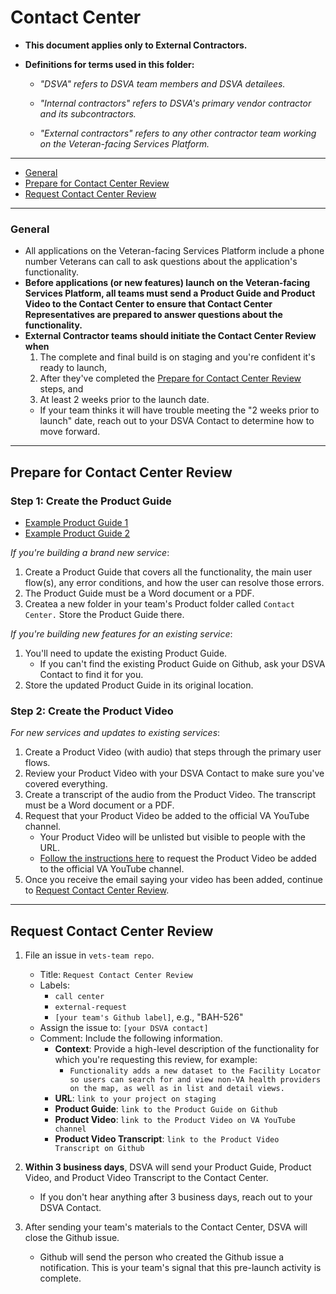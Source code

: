 # Contact Center
* **This document applies only to External Contractors.**

* **Definitions for terms used in this folder:**

  * *"DSVA" refers to DSVA team members and DSVA detailees.*

  * *"Internal contractors" refers to DSVA's primary vendor contractor and its subcontractors.*

  * *"External contractors" refers to any other contractor team working on the Veteran-facing Services Platform.*

<hr>

* [General](#general)
* [Prepare for Contact Center Review](#prepare-for-contact-center-review)
* [Request Contact Center Review](#request-contact-center-review)

<hr>

### General

* All applications on the Veteran-facing Services Platform include a phone number Veterans can call to ask questions about the application's functionality.
* **Before applications (or new features) launch on the Veteran-facing Services Platform, all teams must send a Product Guide and Product Video to the Contact Center to ensure that Contact Center Representatives are prepared to answer questions about the functionality.**
* **External Contractor teams should initiate the Contact Center Review when**
  1. The complete and final build is on staging and you're confident it's ready to launch,
  1. After they've completed the [Prepare for Contact Center Review](#prepare-for-contact-center-review) steps, and
  1. At least 2 weeks prior to the launch date.
    * If your team thinks it will have trouble meeting the "2 weeks prior to launch" date, reach out to your DSVA Contact to determine how to move forward.

<hr>

## Prepare for Contact Center Review

### Step 1: Create the Product Guide

* <a href="../Templates/sample-product-guide-1.pdf" target="_blank">Example Product Guide 1</a>
* <a href="../Templates/sample-product-guide-2.pdf" target="_blank">Example Product Guide 2</a>

*If you're building a brand new service*:

  1. Create a Product Guide that covers all the functionality, the main user flow(s), any error conditions, and how the user can resolve those errors.
  1. The Product Guide must be a Word document or a PDF.
  1. Createa a new folder in your team's Product folder called ```Contact Center.``` Store the Product Guide there.

*If you're building new features for an existing service*:

  1. You'll need to update the existing Product Guide.
      * If you can't find the existing Product Guide on Github, ask your DSVA Contact to find it for you.
  1. Store the updated Product Guide in its original location.


### Step 2: Create the Product Video

*For new services and updates to existing services*:

  1. Create a Product Video (with audio) that steps through the primary user flows.
  1. Review your Product Video with your DSVA Contact to make sure you've covered everything.
  1. Create a transcript of the audio from the Product Video. The transcript must be a Word document or a PDF.
  1. Request that your Product Video be added to the official VA YouTube channel.
      * Your Product Video will be unlisted but visible to people with the URL.
      * [Follow the instructions here](https://github.com/department-of-veterans-affairs/vets.gov-team/blob/master/Work%20Practices/Product%20Management/Demo%20Video%20Creation%20Process.md#4-request-that-the-video-be-posted-on-the-va-youtube-channel) to request the Product Video be added to the official VA YouTube channel.
  1. Once you receive the email saying your video has been added, continue to [Request Contact Center Review](#request-contact-center-review).


<hr>

## Request Contact Center Review

1. File an issue in ```vets-team repo```.
    * Title: ```Request Contact Center Review```
    * Labels:
      * ```call center```
      * ```external-request```
      * ```[your team's Github label]```, e.g., "BAH-526"
    * Assign the issue to: ```[your DSVA contact]```
    * Comment: Include the following information.
      * **Context**: Provide a high-level description of the functionality for which you're requesting this review, for example:
        * ```Functionality adds a new dataset to the Facility Locator so users can search for and view non-VA health providers on the map, as well as in list and detail views.```
      * **URL**: ```link to your project on staging```
      * **Product Guide**: ```link to the Product Guide on Github```
      * **Product Video**: ```link to the Product Video on VA YouTube channel```
      * **Product Video Transcript**: ```link to the Product Video Transcript on Github```      

1. **Within 3 business days**, DSVA will send your Product Guide, Product Video, and Product Video Transcript to the Contact Center.
    * If you don't hear anything after 3 business days, reach out to your DSVA Contact.
1. After sending your team's materials to the Contact Center, DSVA will close the Github issue.
    * Github will send the person who created the Github issue a notification. This is your team's signal that this pre-launch activity is complete.
